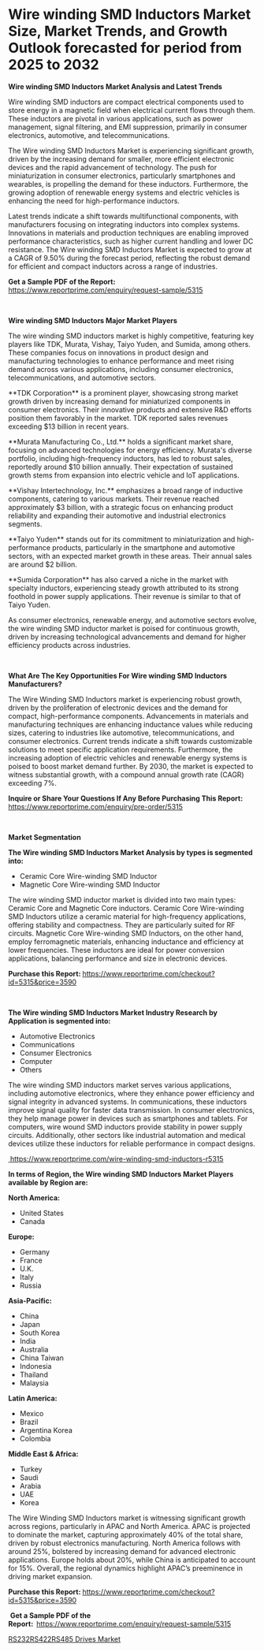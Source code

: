 <p><h1>Wire winding SMD Inductors Market Size, Market Trends, and Growth Outlook forecasted for period from 2025 to 2032</h1></p><p><strong>Wire winding SMD Inductors Market Analysis and Latest Trends</strong></p>
<p><p>Wire winding SMD inductors are compact electrical components used to store energy in a magnetic field when electrical current flows through them. These inductors are pivotal in various applications, such as power management, signal filtering, and EMI suppression, primarily in consumer electronics, automotive, and telecommunications. </p><p>The Wire winding SMD Inductors Market is experiencing significant growth, driven by the increasing demand for smaller, more efficient electronic devices and the rapid advancement of technology. The push for miniaturization in consumer electronics, particularly smartphones and wearables, is propelling the demand for these inductors. Furthermore, the growing adoption of renewable energy systems and electric vehicles is enhancing the need for high-performance inductors.</p><p>Latest trends indicate a shift towards multifunctional components, with manufacturers focusing on integrating inductors into complex systems. Innovations in materials and production techniques are enabling improved performance characteristics, such as higher current handling and lower DC resistance. The Wire winding SMD Inductors Market is expected to grow at a CAGR of 9.50% during the forecast period, reflecting the robust demand for efficient and compact inductors across a range of industries.</p></p>
<p><strong>Get a Sample PDF of the Report:&nbsp;</strong> <a href="https://www.reportprime.com/enquiry/request-sample/5315?utm_campaign=3270&utm_medium=2&utm_source=Github&utm_content=ia&utm_term=19032025&utm_id=wire-winding-smd-inductors">https://www.reportprime.com/enquiry/request-sample/5315</a></p>
<p>&nbsp;</p>
<p><strong>Wire winding SMD Inductors Major Market Players</strong></p>
<p><p>The wire winding SMD inductors market is highly competitive, featuring key players like TDK, Murata, Vishay, Taiyo Yuden, and Sumida, among others. These companies focus on innovations in product design and manufacturing technologies to enhance performance and meet rising demand across various applications, including consumer electronics, telecommunications, and automotive sectors.</p><p>**TDK Corporation** is a prominent player, showcasing strong market growth driven by increasing demand for miniaturized components in consumer electronics. Their innovative products and extensive R&D efforts position them favorably in the market. TDK reported sales revenues exceeding $13 billion in recent years.</p><p>**Murata Manufacturing Co., Ltd.** holds a significant market share, focusing on advanced technologies for energy efficiency. Murata's diverse portfolio, including high-frequency inductors, has led to robust sales, reportedly around $10 billion annually. Their expectation of sustained growth stems from expansion into electric vehicle and IoT applications.</p><p>**Vishay Intertechnology, Inc.** emphasizes a broad range of inductive components, catering to various markets. Their revenue reached approximately $3 billion, with a strategic focus on enhancing product reliability and expanding their automotive and industrial electronics segments.</p><p>**Taiyo Yuden** stands out for its commitment to miniaturization and high-performance products, particularly in the smartphone and automotive sectors, with an expected market growth in these areas. Their annual sales are around $2 billion.</p><p>**Sumida Corporation** has also carved a niche in the market with specialty inductors, experiencing steady growth attributed to its strong foothold in power supply applications. Their revenue is similar to that of Taiyo Yuden.</p><p>As consumer electronics, renewable energy, and automotive sectors evolve, the wire winding SMD inductor market is poised for continuous growth, driven by increasing technological advancements and demand for higher efficiency products across industries.</p></p>
<p>&nbsp;</p>
<p><strong>What Are The Key Opportunities For Wire winding SMD Inductors Manufacturers?</strong></p>
<p><p>The Wire Winding SMD Inductors market is experiencing robust growth, driven by the proliferation of electronic devices and the demand for compact, high-performance components. Advancements in materials and manufacturing techniques are enhancing inductance values while reducing sizes, catering to industries like automotive, telecommunications, and consumer electronics. Current trends indicate a shift towards customizable solutions to meet specific application requirements. Furthermore, the increasing adoption of electric vehicles and renewable energy systems is poised to boost market demand further. By 2030, the market is expected to witness substantial growth, with a compound annual growth rate (CAGR) exceeding 7%.</p></p>
<p><strong>Inquire or Share Your Questions If Any Before Purchasing This Report:</strong> <a href="https://www.reportprime.com/enquiry/pre-order/5315?utm_campaign=3270&utm_medium=2&utm_source=Github&utm_content=ia&utm_term=19032025&utm_id=wire-winding-smd-inductors">https://www.reportprime.com/enquiry/pre-order/5315</a></p>
<p>&nbsp;</p>
<p><strong>Market Segmentation</strong></p>
<p><strong>The Wire winding SMD Inductors Market Analysis by types is segmented into:</strong></p>
<p><ul><li>Ceramic Core Wire-winding SMD Inductor</li><li>Magnetic Core Wire-winding SMD Inductor</li></ul></p>
<p><p>The wire winding SMD inductor market is divided into two main types: Ceramic Core and Magnetic Core inductors. Ceramic Core Wire-winding SMD Inductors utilize a ceramic material for high-frequency applications, offering stability and compactness. They are particularly suited for RF circuits. Magnetic Core Wire-winding SMD Inductors, on the other hand, employ ferromagnetic materials, enhancing inductance and efficiency at lower frequencies. These inductors are ideal for power conversion applications, balancing performance and size in electronic devices.</p></p>
<p><strong>Purchase this Report:&nbsp;</strong><a href="https://www.reportprime.com/checkout?id=5315&price=3590&utm_campaign=3270&utm_medium=2&utm_source=Github&utm_content=ia&utm_term=19032025&utm_id=wire-winding-smd-inductors">https://www.reportprime.com/checkout?id=5315&price=3590</a></p>
<p>&nbsp;</p>
<p><strong>The Wire winding SMD Inductors Market Industry Research by Application is segmented into:</strong></p>
<p><ul><li>Automotive Electronics</li><li>Communications</li><li>Consumer Electronics</li><li>Computer</li><li>Others</li></ul></p>
<p><p>The wire winding SMD inductors market serves various applications, including automotive electronics, where they enhance power efficiency and signal integrity in advanced systems. In communications, these inductors improve signal quality for faster data transmission. In consumer electronics, they help manage power in devices such as smartphones and tablets. For computers, wire wound SMD inductors provide stability in power supply circuits. Additionally, other sectors like industrial automation and medical devices utilize these inductors for reliable performance in compact designs.</p></p>
<p><a href="https://www.reportprime.com/wire-winding-smd-inductors-r5315?utm_campaign=3270&utm_medium=2&utm_source=Github&utm_content=ia&utm_term=19032025&utm_id=wire-winding-smd-inductors">&nbsp;https://www.reportprime.com/wire-winding-smd-inductors-r5315</a></p>
<p><strong>In terms of Region, the Wire winding SMD Inductors Market Players available by Region are:</strong></p>
<p>
    <p> <strong> North America: </strong>
        <ul>
            <li>United States</li>
            <li>Canada</li>
        </ul>
        </p> 
    <p> <strong> Europe: </strong>
        <ul>
            <li>Germany</li>
            <li>France</li>
            <li>U.K.</li>
            <li>Italy</li>
            <li>Russia</li>
        </ul>
        </p> 
    <p> <strong> Asia-Pacific: </strong>
        <ul>
            <li>China</li>
            <li>Japan</li>
            <li>South Korea</li>
            <li>India</li>
            <li>Australia</li>
            <li>China Taiwan</li>
            <li>Indonesia</li>
            <li>Thailand</li>
            <li>Malaysia</li>
        </ul>
        </p> 
    <p> <strong> Latin America: </strong>
        <ul>
            <li>Mexico</li>
            <li>Brazil</li>
            <li>Argentina Korea</li>
            <li>Colombia</li>
        </ul>
        </p> 
    <p> <strong> Middle East & Africa: </strong>
        <ul>
            <li>Turkey</li>
            <li>Saudi</li>
            <li>Arabia</li>
            <li>UAE</li>
            <li>Korea</li>
        </ul>
    </p>
    </p>
<p><p>The Wire Winding SMD Inductors market is witnessing significant growth across regions, particularly in APAC and North America. APAC is projected to dominate the market, capturing approximately 40% of the total share, driven by robust electronics manufacturing. North America follows with around 25%, bolstered by increasing demand for advanced electronic applications. Europe holds about 20%, while China is anticipated to account for 15%. Overall, the regional dynamics highlight APAC’s preeminence in driving market expansion.</p></p>
<p><strong>Purchase this Report: </strong><a href="https://www.reportprime.com/checkout?id=5315&price=3590&utm_campaign=3270&utm_medium=2&utm_source=Github&utm_content=ia&utm_term=19032025&utm_id=wire-winding-smd-inductors">https://www.reportprime.com/checkout?id=5315&price=3590</a></p>
<p>&nbsp;<strong>Get a Sample PDF of the Report:&nbsp;&nbsp;</strong><a href="https://www.reportprime.com/enquiry/request-sample/5315?utm_campaign=3270&utm_medium=2&utm_source=Github&utm_content=ia&utm_term=19032025&utm_id=wire-winding-smd-inductors">https://www.reportprime.com/enquiry/request-sample/5315</a></p>
<p><strong></strong></p>
<p><p><a href="https://github.com/vigoseiler/Market-Research-Report-List-1/blob/main/rs232rs422rs485-drives-market.md?utm_campaign=3270&utm_medium=2&utm_source=Github&utm_content=ia&utm_term=19032025&utm_id=wire-winding-smd-inductors">RS232RS422RS485 Drives Market</a></p></p>